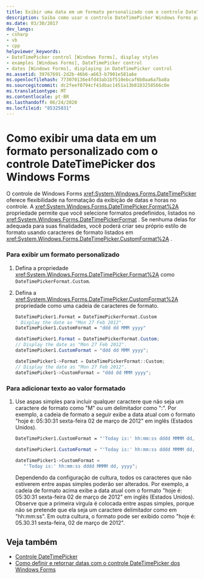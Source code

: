```yaml
---
title: Exibir uma data em um formato personalizado com o controle DateTimePicker
description: Saiba como usar o controle DateTimePicker Windows Forms para formatar a exibição de datas e horas no controle.
ms.date: 03/30/2017
dev_langs:
- csharp
- vb
- cpp
helpviewer_keywords:
- DateTimePicker control [Windows Forms], display styles
- examples [Windows Forms], DateTimePicker control
- dates [Windows Forms], displaying in DateTimePicker control
ms.assetid: 39767691-2d2b-46b6-a663-b7901e581a6e
ms.openlocfilehash: 773070136e4fd43ab1bf510ebcaf6b0aa6a7ba8a
ms.sourcegitcommit: dc2feef0794cf41dbac1451a13b8183258566c0e
ms.translationtype: MT
ms.contentlocale: pt-BR
ms.lasthandoff: 06/24/2020
ms.locfileid: "85325831"
---
```

# <a name="how-to-display-a-date-in-a-custom-format-with-the-windows-forms-datetimepicker-control"></a>Como exibir uma data em um formato personalizado com o controle DateTimePicker dos Windows Forms
O controle de Windows Forms <xref:System.Windows.Forms.DateTimePicker> oferece flexibilidade na formatação da exibição de datas e horas no controle. A <xref:System.Windows.Forms.DateTimePicker.Format%2A> propriedade permite que você selecione formatos predefinidos, listados no <xref:System.Windows.Forms.DateTimePickerFormat> . Se nenhuma delas for adequada para suas finalidades, você poderá criar seu próprio estilo de formato usando caracteres de formato listados em <xref:System.Windows.Forms.DateTimePicker.CustomFormat%2A> .  
  
### <a name="to-display-a-custom-format"></a>Para exibir um formato personalizado  
  
1. Defina a propriedade <xref:System.Windows.Forms.DateTimePicker.Format%2A> como `DateTimePickerFormat.Custom`.  
  
2. Defina a <xref:System.Windows.Forms.DateTimePicker.CustomFormat%2A> propriedade como uma cadeia de caracteres de formato.  
  
    ```vb  
    DateTimePicker1.Format = DateTimePickerFormat.Custom  
    ' Display the date as "Mon 27 Feb 2012".  
    DateTimePicker1.CustomFormat = "ddd dd MMM yyyy"  
    ```  
  
    ```csharp  
    dateTimePicker1.Format = DateTimePickerFormat.Custom;  
    // Display the date as "Mon 27 Feb 2012".  
    dateTimePicker1.CustomFormat = "ddd dd MMM yyyy";  
    ```  
  
    ```cpp  
    dateTimePicker1->Format = DateTimePickerFormat::Custom;  
    // Display the date as "Mon 27 Feb 2012".  
    dateTimePicker1->CustomFormat = "ddd dd MMM yyyy";  
    ```  
  
### <a name="to-add-text-to-the-formatted-value"></a>Para adicionar texto ao valor formatado  
  
1. Use aspas simples para incluir qualquer caractere que não seja um caractere de formato como "M" ou um delimitador como ":". Por exemplo, a cadeia de formato a seguir exibe a data atual com o formato "hoje é: 05:30:31 sexta-feira 02 de março de 2012" em inglês (Estados Unidos).  
  
    ```vb  
    DateTimePicker1.CustomFormat = "'Today is:' hh:mm:ss dddd MMMM dd, yyyy"  
    ```  
  
    ```csharp  
    dateTimePicker1.CustomFormat = "'Today is:' hh:mm:ss dddd MMMM dd, yyyy";  
    ```  
  
    ```cpp  
    dateTimePicker1->CustomFormat =  
       "'Today is:' hh:mm:ss dddd MMMM dd, yyyy";  
    ```  
  
     Dependendo da configuração de cultura, todos os caracteres que não estiverem entre aspas simples poderão ser alterados. Por exemplo, a cadeia de formato acima exibe a data atual com o formato "hoje é: 05:30:31 sexta-feira 02 de março de 2012" em inglês (Estados Unidos). Observe que a primeira vírgula é colocada entre aspas simples, porque não se pretende que ela seja um caractere delimitador como em "hh:mm:ss". Em outra cultura, o formato pode ser exibido como "hoje é: 05.30.31 sexta-feira, 02 de março de 2012".  
  
## <a name="see-also"></a>Veja também

- [Controle DateTimePicker](datetimepicker-control-windows-forms.md)
- [Como definir e retornar datas com o controle DateTimePicker dos Windows Forms](how-to-set-and-return-dates-with-the-windows-forms-datetimepicker-control.md)
